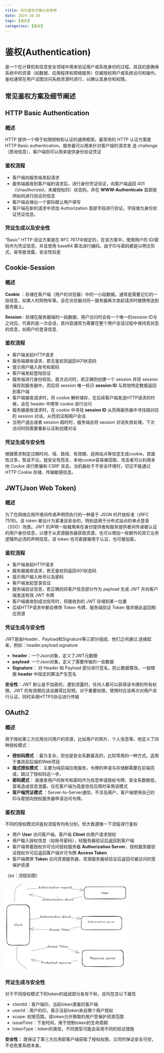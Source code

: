 ```yaml
---
title: 何为鉴权方案以及常用  
date: 2024-10-20
tags: [鉴权]
categories: [鉴权]
---
```


# **鉴权(Authentication)**   

  是一个在计算机和信息安全领域中用来验证用户或系统身份的过程。其目的是确保系统中的资源（如数据、应用程序和网络服务）仅被授权用户或系统访问和操作。鉴权通常在用户试图访问系统资源时进行，以确认其身份和权限。

## **常见鉴权方案及细节阐述**  

## HTTP Basic Authentication  

### **概述**

HTTP 提供一个用于权限控制和认证的通用框架。最常用的 HTTP 认证方案是 HTTP Basic authentication。服务器可以用来针对客户端的请求发 送 challenge（质询信息），客户端则可以用来提供身份验证凭证 
  
### **鉴权流程**

- 客户端向服务端发起请求  
- 服务端接收到客户端的请求后，进行身份凭证验证，向客户端返回 401（Unauthorized，未被授权的）状态码，并在 **WWW-Authenticate** 首部提供如何进行验证的信息  
- 客户端会弹出一个密码框让用户填写
- 客户端在新的请求中添加 Authorization 首部字段进行验证，字段值为身份验证凭证信息。  
 
### **凭证生成以及安全性**

"Basic" HTTP 验证方案是在 RFC 7617中规定的，在该方案中，使用用户的 ID/密码作为凭证信息，并且使用 base64 算法进行编码。由于ID与密码都是以明文形式，易导致泄露，安全性较差

## Cookie-Session

### **概述**

**Cookie** ：存储在客户端（用户的浏览器）中的一小段数据。通常是需要记忆的一段信息，如某人的购物车等。会在浏览器对同一服务器再次发起请求时被携带送到服务器上。

**Session** : 存储在服务器端的一段数据，用户访问时会有一个唯一的session ID与之对应。代表的是一次会话，其内容通常为需要在整个用户会话过程中保持其状态的信息，如用户的登录信息.

### **鉴权流程**

- 客户端发起HTTP请求
- 服务端接收请求，若无鉴权则返回401状态码
- 提示用户输入账号和密码
- 客户端发起登陆验证
- 服务端进行身份校验，首次访问时，若正确则创建一个 session 并将 session 保存到服务器中，而后将 session 唯一标识 **session ID** 与其他特定数据返回到客户端
- 客户端接收请求时，将 cookie 解析储存，在后续客户端发送HTTP请求的时候，会在 header 中携带 cookie 进行访问
- 服务器接收请求时，在 cookie 中寻找 **session ID** 从而再服务器中寻找相对应的 session 对话，从而验证相用户会话
- 当用户退出或者 session 超时时，服务端会将 session 对话失效处理，下次访问时则需要重新认证和创建对话

### **凭证生成与安全性**

根据需求制定过期时间、域、路径、有效期、适用站点等信息生成cookie，其属性过多，暂且不论。就安全性而言，本地cookie容易被窃取，攻击者可以利用本地 Cookie 进行欺骗和 CSRF 攻击。当机器处于不安全环境时，切记不能通过 HTTP Cookie 存储、传输敏感信息。

## JWT(Json Web Token)

### **概述**

为了在网络应用环境间传递声明而执行的一种基于 JSON 的开放标准（(RFC 7519)。该 token 被设计为紧凑且安全的，特别适用于分布式站点的单点登录（SSO）场景。JWT 的声明一般被用来在身份提供者和服务提供者间传递被认证的用户身份信息，以便于从资源服务器获取资源，也可以增加一些额外的其它业务逻辑所必须的声明信息，该 token 也可直接被用于认证，也可被加密。

### **鉴权流程**

- 客户端发起HTTP请求
- 服务器接收请求，若无鉴权则返回401状态码
- 提示用户输入帐号以及密码
- 客户端发起登录验证
- 服务端验证信息，若正确则将客户信息部分作为 payload 生成 JWT 并向客户端发送有效 JWT 令牌
- 客户端接收到成功信号时，将接收到的 JWT 存储到某一位置
- 后续HTTP请求中都会携带 Token 令牌，服务端验证 Token 值并据此返回相应资源

### **凭证生成与安全性**

JWT是由Header、Payload和Signature等三部分组成，他们之间通过.连接起来，例如：header.payload.signature
- **header**：一个Json对象，定义了JWT元数据
- **payload**: 一个Json对象，定义了需要传输的一些数据
- **Signature**： 对 Header 和 Payload 部分进行签名，防止数据篡改。一般根据 **header** 中指定的算法产生签名

**安全性**：JWT 默认是不加密的，遭到泄露时，任何人都可以获得该令牌的所有权限。JWT 的有效期应该设置得比较短。对于重要权限，使用时应该再次对用户进行认证。同时采用HTTPS协议进行传输

## OAuth2

### **概述**

用于授权第三方应用访问用户的资源，比如用户的照片、个人信息等。他定义了四种授权模式：
- **授权码模式** ：最为复杂，但也是安全系数最高的，比较常用的一种方式。适用于兼具前后端的Web项目
- **隐式授权模式**： 主要为纯前端应用服务，令牌的申请与存储都需要在前端完成，跳过了授权码这一步。
- **密码模式**： 直接拿用户的账号和密码作为信息申请授权令牌，安全系数极低，容易造成信息泄露，仅在客户端为高度信任应用时采用该模式
- **客户端凭证模式** ：Server-to-Server通信，不涉及用户，客户端使用自己的ID与密钥向授权服务器申请访问令牌。
### **鉴权流程**

不同的授权模式间鉴权流程有均有分别，但大致遵循一下流程进行鉴权
- 用户 **User** 访问客户端，客户端 **Clinet** 向用户请求授权
- 用户输入授权信息（如账号密码），经服务器验证后返回到客户端
- 客户端带着授权许可访问授权服务器 **Authorization Server**，授权服务器验证授权许可后返回客户端许可令牌 **Access Token**
- 客户端携带 **Token** 访问资源服务器，资源服务器经验证后返回可被访问的受保护资源

（ps：流程如图）

<img src="../images/OAuth2.png" width="400px">

### **凭证生成与安全性**

对于不同授权模式下的token的组成部分各有千秋，且均包含以下属性
- clientId：客户端ID，当前token隶属的客户端
- userId：用户的ID，表示当前token来自哪个用户授权
- scope: 权限范围，该token允许换取的用户受保护资源范围
- issueTime：下发时间，用于控制token的生命周期
- tokenType：token的类型，不同类型可能会采用不同的验证措施

**安全性：** 既保证了第三方应用即客户端获取了授权权限，又同时保证安全可控，不会危害系统本身。